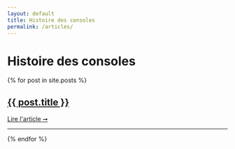 ```yaml
---
layout: default
title: Histoire des consoles
permalink: /articles/
---
```

<h1>
  Histoire des consoles
</h1>

{% for post in site.posts %}
<article class="blog-item">
  <h2>
    <a href="{{post.url | relative_url}}"> {{ post.title }} </a>
  </h2>
  <a href="{{post.url | relative_url}}"> Lire l'article ➞ </a>
</article>
<hr />
{% endfor %}
